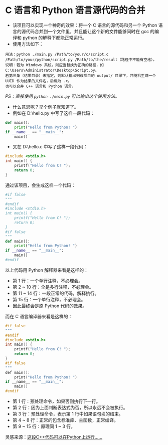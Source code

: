# C 语言和 Python 语言源代码的合并

- 该项目可以实现一个神奇的效果：将一个 C 语言的源代码和另一个 Python 语言的源代码合并到一个文件里，并且能让这个新的文件能够同时在
  gcc 的编译和 python 的解释下都能正常运行。
- 使用方法如下：

```
用法：python ./main.py /Path/to/your/c/script.c /Path/to/your/python/script.py /Path/to/the/result（路径中不能有空格）。
说明：若为 Windows 系统，则应当替换为正确的路径，如 C:\Users\Administrator\Desktop\Script.py。
若第三条（结果目录）未指定，则默认输出到该项目的 output/ 目录下，并随机生成一个 UUID 作为结果的文件名，后缀为 .c。
也可以合并 C++ 语言和 Python 语言。
```

_PS：直接使用 `python ./main.py` 可以输出这个使用方法。_

- 什么意思呢？举个例子就知道了。
- 例如在 D:\hello.py 中写了这样一段代码：

```python
def main():
    print("Hello from Python! ")
if __name__ == "__main__":
    main()
```

- 又在 D:\hello.c 中写了这样一段代码：

```c
#include <stdio.h>
int main() {
    printf("Hello from C! ");
    return 0;
}
```

通过该项目，会生成这样一个代码：

```python
#if false
"""
#endif
#include <stdio.h>
int main() {
    printf("Hello from C! ");
    return 0;
}
#if false
"""
def main():
    print("Hello from Python! ")
if __name__ == "__main__":
    main()
#endif
```

以上代码用 Python 解释器来看是这样的：

- 第 1 行：一个单行注释，不必理会。
- 第 2 ~ 10 行：全是多行注释，不必理会。
- 第 11 ~ 14 行：一段正常的代码，解释执行。
- 第 15 行：一个单行注释，不必理会。
- 因此最终会是原 Python 代码的效果。

而在 C 语言编译器来看是这样的：

```c
#if false
"""
#endif
#include <stdio.h>
int main() {
    printf("Hello from C! ");
    return 0;
}
#if false
"""
def main():
    print("Hello from Python! ")
if __name__ == "__main__":
    main()
#endif
```

- 第 1 行：预处理命令，如果否则执行下一行。
- 第 2 行：因为上面判断表达式为否，所以永远不会被执行。
- 第 3 行：预处理命令，表示第 1 行中如果语句块的结束。
- 第 4 ~ 8 行：正常的包含标准库、主函数，正常编译。
- 第 9 ~ 15 行：原理同 1 ~ 3 行。

灵感来源：[这段C++代码可以在Python上运行……](https://www.bilibili.com/video/BV1CUGqztE7U?spm_id_from=333.788.player.switch&vd_source=5d264f3a9523a65727db28a2c0a79e7e "Bilibili：sally4953")